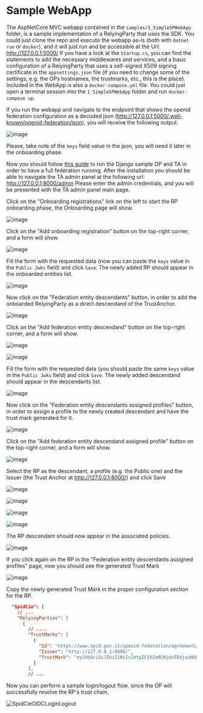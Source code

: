 # Sample WebApp
The AspNetCore MVC webapp contained in the `samples/1_SimpleSPWebApp` folder, is a sample implementation of a RelyingParty that uses the SDK.
You could just clone the repo and execute the webapp as-is (both with `dotnet run` or `docker`), and it will just run and be accessible at the Url: http://127.0.0.1:5000/
If you have a look at the `Startup.cs`, you can find the statements to add the necessary middlewares and services, and a basic configuration of a RelyingParty that uses a self-signed X509 signing certificate in the `appsettings.json` file (if you need to change some of the settings, e.g. the OPs hostnames, the trustmarks, etc., this is the place).
Included in the WebApp is also a `docker-compose.yml` file. 
You could just open a terminal session into the `1_SimpleSPWebApp` folder and run `docker-compose up`. 


If you run the webapp and navigate to the endpoint that shows the openid federation configuration as a decoded json (http://127.0.0.1:5000/.well-known/openid-federation/json), you will receive the following output.

![image](https://user-images.githubusercontent.com/58780951/160616885-4047c644-d017-46b3-b68f-4d09dd986877.png)

Please, take note of the `keys` field value in the json, you will need it later in the onboarding phase.

Now you should follow [this guide](https://github.com/italia/spid-cie-oidc-django/blob/main/docs/SETUP.md) to run the Django sample OP and TA in order to have a full federation running. After the installation you should be able to navigate the TA admin panel at the following url: http://127.0.0.1:8000/admin
Please enter the admin credentials, and you will be presented with the TA admin panel main page.

Click on the "Onboarding registrations" link on the left to start the RP onboarding phase, the Onboarding page will show.

![image](https://user-images.githubusercontent.com/58780951/160620799-bd977e76-5a8e-4b70-a18c-5648243afeea.png)

Click on the "Add onboarding registration" button on the top-right corner, and a form will show.

![image](https://user-images.githubusercontent.com/58780951/160620963-ee03114b-ca04-4fa0-9f26-9573d9f31bf5.png)

Fill the form with the requested data (now you can paste the `keys` value in the `Public Jwks` field) and click `Save`. The newly added RP should appear in the onboarded entities list.

![image](https://user-images.githubusercontent.com/58780951/160620988-514d9e4e-3dec-4a16-b10a-a22ccbd8f8d2.png)

Now click on the "Federation entity descendants" button, in order to add the onboarded RelyingParty as a direct descendand of the TrustAnchor.

![image](https://user-images.githubusercontent.com/58780951/160621023-d222ba8b-3a6c-4c00-9062-4651175db02d.png)

Click on the "Add federation entity descendand" button on the top-right corner, and a form will show.

![image](https://user-images.githubusercontent.com/58780951/160621121-ea73f138-2a04-4a9c-b4b9-6999c8e47498.png)

![image](https://user-images.githubusercontent.com/58780951/160621147-2827852b-671d-4393-9169-f5705aad701f.png)

Fill the form with the requested data (you should paste the same `keys` value in the `Public Jwks` field) and click `Save`. The newly added descendand should appear in the descendants list.

![image](https://user-images.githubusercontent.com/58780951/160621175-d9c08f37-90bd-4205-a329-c49c15258fe4.png)

Now click on the "Federation entity descendants assigned profiles" button, in order to assign a profile to the newly created descendant and have the trust mark generated for it.

![image](https://user-images.githubusercontent.com/58780951/160621198-d2fc1556-9172-4e6a-aa33-f9d708d6ae92.png)

Click on the "Add federation entity descendand assigned profile" button on the top-right corner, and a form will show.

![image](https://user-images.githubusercontent.com/58780951/160621223-e1effd4a-6ff3-469a-a766-12d006a6ae54.png)

Select the RP as the descendant, a profile (e.g. the Public one) and the Issuer (the Trust Anchor at http://127.0.0.1:8000/) and click Save

![image](https://user-images.githubusercontent.com/58780951/160621237-e0b1f393-5ebc-4278-bb2c-60a402f5767b.png)

![image](https://user-images.githubusercontent.com/58780951/160621262-a6cabccd-1d98-45fd-b5fa-5235b5995b3b.png)

![image](https://user-images.githubusercontent.com/58780951/160621298-5b4dbc90-e470-4017-9462-831e2251c375.png)

![image](https://user-images.githubusercontent.com/58780951/160621324-0af80048-4f72-4bcd-8538-e891c66cfe34.png)

The RP descendant should now appear in the associated policies.

![image](https://user-images.githubusercontent.com/58780951/160621347-a427f49f-2a8e-4c13-a94f-632e177a1c30.png)

If you click again on the RP in the "Federation entity descendants assigned profiles" page, now you should see the generated Trust Mark

![image](https://user-images.githubusercontent.com/58780951/160621370-f00f8b50-f3ef-4edc-a460-92cc641cd102.png)

Copy the newly generated Trust Mark in the proper configuration section for the RP.
```json
  "SpidCie": {
    // ...
    "RelyingParties": [
      {
        // ....
        "TrustMarks": [
          {
            "Id": "https://www.spid.gov.it/openid-federation/agreement/sp-public/",
            "Issuer": "http://127.0.0.1:8000/",
            "TrustMark": "eyJhbGciOiJSUzI1NiIsImtpZCI6ImRCNjdnTDdjazNURmlJQWY3TjZfN1NIdnFrME1EWU1FUWNvR0dsa1VBQXciLCJ0eXAiOiJ0cnVzdC1tYXJrK2p3dCJ9.eyJpc3MiOiJodHRwOi8vMTI3LjAuMC4xOjgwMDAvb2lkYy9vcC8iLCJzdWIiOiJodHRwOi8vMTI3LjAuMC4xOjUwMDAvIiwiaWF0IjoxNjQ4NTYwMjgzLCJpZCI6Imh0dHBzOi8vd3d3LnNwaWQuZ292Lml0L2NlcnRpZmljYXRpb24vcnAiLCJtYXJrIjoiaHR0cHM6Ly93d3cuYWdpZC5nb3YuaXQvdGhlbWVzL2N1c3RvbS9hZ2lkL2xvZ28uc3ZnIiwicmVmIjoiaHR0cHM6Ly9kb2NzLml0YWxpYS5pdC9pdGFsaWEvc3BpZC9zcGlkLXJlZ29sZS10ZWNuaWNoZS1vaWRjL2l0L3N0YWJpbGUvaW5kZXguaHRtbCJ9.M6T42JXb9wHBhwy2cueHEFoMNcaHQZKvMTMR3aavZVBvW14hps_IZ_MT3yqA5wTEZTgAC_-M8G33wjpTMw26ITXgOW6rMUqWHWj7639BfbqnGkoZdMuMxo96nSOIaxXElvfPRZu6wQ9LOrXe_kyR3eo6p8iZLKbnp1e1D5VTr_dSEYQsaTlVmiT6I2SyaiWtpXCD1DWZxNw2YKTie0lEmDCMO4WJo3kfr_ak9kvMryF8-5crecOs6o33DYGR5zSzJ3JQYAz2huLKZ_y7nzmvkEjDQNjtg1R2cusNHvxLt8Su3T0hUbT_Vl5-b_VvBqo2yUTc7Z7WOJPwzId8rATujA"
          }
        ],
        // ...
```

Now you can perform a sample login/logout flow, since the OP will successfully resolve the RP's trust chain.

![SpidCieOIDCLoginLogout](https://user-images.githubusercontent.com/58780951/160836000-13f7cec8-9ff8-414d-92b8-6c4e69bdc62d.gif)
